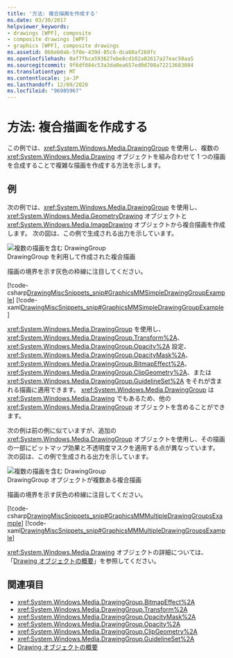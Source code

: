 ```yaml
---
title: '方法: 複合描画を作成する'
ms.date: 03/30/2017
helpviewer_keywords:
- drawings [WPF], composite
- composite drawings [WPF]
- graphics [WPF], composite drawings
ms.assetid: 066eb0ab-5f0e-439d-85c6-dca60af269fc
ms.openlocfilehash: 0af7fbca593627ebe8cd102a02617a27eac50aa5
ms.sourcegitcommit: 9f6df084c53a3da0ea657ed0d708a72213683084
ms.translationtype: MT
ms.contentlocale: ja-JP
ms.lasthandoff: 12/09/2020
ms.locfileid: "96985967"
---
```

# <a name="how-to-create-a-composite-drawing"></a>方法: 複合描画を作成する
この例では、<xref:System.Windows.Media.DrawingGroup> を使用し、複数の <xref:System.Windows.Media.Drawing> オブジェクトを組み合わせて 1 つの描画を合成することで複雑な描画を作成する方法を示します。  
  
## <a name="example"></a>例  
 次の例では、<xref:System.Windows.Media.DrawingGroup> を使用し、<xref:System.Windows.Media.GeometryDrawing> オブジェクトと <xref:System.Windows.Media.ImageDrawing> オブジェクトから複合描画を作成します。 次の図は、この例で生成される出力を示しています。  
  
 ![複数の描画を含む DrawingGroup](./media/graphicsmm-simple.jpg "graphicsmm_simple")  
DrawingGroup を利用して作成された複合描画  
  
 描画の境界を示す灰色の枠線に注目してください。  
  
 [!code-csharp[DrawingMiscSnippets_snip#GraphicsMMSimpleDrawingGroupExample](~/samples/snippets/csharp/VS_Snippets_Wpf/DrawingMiscSnippets_snip/CSharp/DrawingGroupExample.cs#graphicsmmsimpledrawinggroupexample)]
 [!code-xaml[DrawingMiscSnippets_snip#GraphicsMMSimpleDrawingGroupExample](~/samples/snippets/xaml/VS_Snippets_Wpf/DrawingMiscSnippets_snip/XAML/DrawingGroupExample.xaml#graphicsmmsimpledrawinggroupexample)]  
  
 <xref:System.Windows.Media.DrawingGroup> を使用し、<xref:System.Windows.Media.DrawingGroup.Transform%2A>、<xref:System.Windows.Media.DrawingGroup.Opacity%2A> 設定、<xref:System.Windows.Media.DrawingGroup.OpacityMask%2A>、<xref:System.Windows.Media.DrawingGroup.BitmapEffect%2A>、<xref:System.Windows.Media.DrawingGroup.ClipGeometry%2A>、または <xref:System.Windows.Media.DrawingGroup.GuidelineSet%2A> をそれが含まれる描画に適用できます。 <xref:System.Windows.Media.DrawingGroup> は <xref:System.Windows.Media.Drawing> でもあるため、他の <xref:System.Windows.Media.DrawingGroup> オブジェクトを含めることができます。  
  
 次の例は前の例に似ていますが、追加の <xref:System.Windows.Media.DrawingGroup> オブジェクトを使用し、その描画の一部にビットマップ効果と不透明度マスクを適用する点が異なっています。 次の図は、この例で生成される出力を示しています。  
  
 ![複数の描画を含む DrawingGroup](./media/graphicsmm-multiple.jpg "graphicsmm_multiple")  
DrawingGroup オブジェクトが複数ある複合描画  
  
 描画の境界を示す灰色の枠線に注目してください。  
  
 [!code-csharp[DrawingMiscSnippets_snip#GraphicsMMMultipleDrawingGroupsExample](~/samples/snippets/csharp/VS_Snippets_Wpf/DrawingMiscSnippets_snip/CSharp/DrawingGroupExample.cs#graphicsmmmultipledrawinggroupsexample)]
 [!code-xaml[DrawingMiscSnippets_snip#GraphicsMMMultipleDrawingGroupsExample](~/samples/snippets/xaml/VS_Snippets_Wpf/DrawingMiscSnippets_snip/XAML/DrawingGroupExample.xaml#graphicsmmmultipledrawinggroupsexample)]  
  
 <xref:System.Windows.Media.Drawing> オブジェクトの詳細については、「[Drawing オブジェクトの概要](drawing-objects-overview.md)」を参照してください。  
  
## <a name="see-also"></a>関連項目

- <xref:System.Windows.Media.DrawingGroup.BitmapEffect%2A>
- <xref:System.Windows.Media.DrawingGroup.Transform%2A>
- <xref:System.Windows.Media.DrawingGroup.OpacityMask%2A>
- <xref:System.Windows.Media.DrawingGroup.Opacity%2A>
- <xref:System.Windows.Media.DrawingGroup.ClipGeometry%2A>
- <xref:System.Windows.Media.DrawingGroup.GuidelineSet%2A>
- [Drawing オブジェクトの概要](drawing-objects-overview.md)
